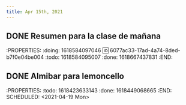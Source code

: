 ```yaml
---
title: Apr 15th, 2021
---
```


## DONE Resumen para la clase de mañana
:PROPERTIES:
:doing: 1618584097046
:id: 6077ac33-17ad-4a74-8ded-b7f0e04be004
:todo: 1618584095007
:done: 1618667437831
:END:
## DONE Almibar para lemoncello 
:PROPERTIES:
:todo: 1618423633143
:done: 1618449068665
:END:
SCHEDULED: <2021-04-19 Mon>
